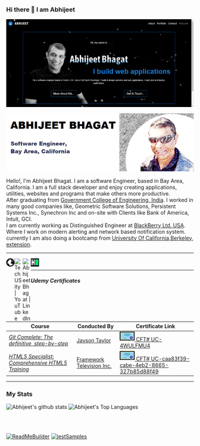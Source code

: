 ### Hi there 👋 I am Abhijeet
<div align="center">
  <a href="https://bhagatabhijeet.github.io/portfolio/index.html" target="_blank">
    <img src="https://raw.githubusercontent.com/bhagatabhijeet/bhagatabhijeet/master/images/portfolio.gif" alt="full browser demo gif"/>
  </a>
</div>

![intro](https://raw.githubusercontent.com/bhagatabhijeet/bhagatabhijeet/master/images/intro.png)


Hello!, I'm Abhijeet Bhagat. I am a software Engineer, based in Bay Area, California. I am a full stack developer and enjoy creating applications, utilities, websites and programs that make others more productive.<br/>
After graduating from [Government College of Engineering, India](http://geca.ac.in/home.aspx). I worked in many good companies like, Geometric Software Solutions, Persistent Systems Inc., Synechron Inc and on-site with Clients like Bank of America, Intuit, GCI.<br/>
I am currently working as Distinguished Engineer at [BlackBerry Ltd. USA](https://www.blackberry.com/us/en). Where I work on modern alerting and network based notification system.
currently I am also doing a bootcamp from [University Of California,Berkeley, extension](https://extension.berkeley.edu/).<br/>

---

[<img align="left" alt="Abhijeet's Portfolio" width="22px" src="https://raw.githubusercontent.com/iconic/open-iconic/master/svg/globe.svg" />](https://bhagatabhijeet.github.io/portfolio/index.html)
[<img align="left" alt="TechUSity | YouTube" width="22px" src="https://cdn.jsdelivr.net/npm/simple-icons@v3/icons/youtube.svg" />](https://www.youtube.com/channel/UCuxFmC9ukxD82Wcw05K6jSg)
[<img align="left" alt="Abhijeet Bhagat | LinkedIn" width="22px" src="https://cdn.jsdelivr.net/npm/simple-icons@v3/icons/linkedin.svg" />](https://www.linkedin.com/in/abhijeetbhagat/)
[<img align="left" alt="Abhijeet Bhagat | Hackerrank" width="22px" height="22px" src="https://github.com/bhagatabhijeet/bhagatabhijeet/raw/master/images/hackerrank.png" />](https://www.hackerrank.com/bhagat_abhijeet/)

<br/>

---

##### Udemy Certificates

|Course|Conducted By|Certificate Link|
| --- | --- | --- |
|*[Git Complete: The definitive, step-by-step](https://www.udemy.com/course/git-complete/)*|[Jayson Taylor](https://www.udemy.com/user/jasontaylor22/)|<a href="https://www.udemy.com/certificate/UC-4WULFMU4/" target="_blank"><img src="https://github.com/bhagatabhijeet/bhagatabhijeet/raw/master/images/cft.png"></img> CFT# UC-4WULFMU4</a>|
|*[HTML5 Specialist: Comprehensive HTML5 Training](https://www.udemy.com/course/html5-specialist//)*|[Framework Television Inc.](https://www.udemy.com/course/html5-specialist/#instructor-1/)|<a href="https://www.udemy.com/certificate/UC-caa83f39-cabe-4eb2-8665-327b85d88f49" target="_blank"><img src="https://github.com/bhagatabhijeet/bhagatabhijeet/raw/master/images/cft.png"></img> CFT# UC-caa83f39-cabe-4eb2-8665-327b85d88f49</a>|

---

### My Stats

![Abhijeet's github stats](https://github-readme-stats.vercel.app/api?username=bhagatabhijeet&show_icons=true&icon_color=32365b&bg_color=90,ffffff,ffffff,ffffff,ffffff,ffffff,0e81e0)
![Abhijeet's Top Languages](https://github-readme-stats.vercel.app/api/top-langs/?username=bhagatabhijeet&bg_color=90,ffffff,ffffff,ffffff,ffffff,ffffff,0e81e0)

<br />



<br />

[![ReadMeBuilder](https://github-readme-stats.vercel.app/api/pin/?username=bhagatabhijeet&repo=readmebuilder)](https://github.com/bhagatabhijeet/readmebuilder)
[![jestSamples](https://github-readme-stats.vercel.app/api/pin/?username=bhagatabhijeet&repo=jestSamples)](https://github.com/bhagatabhijeet/jestSamples)

<!--
**bhagatabhijeet/bhagatabhijeet** is a ✨ _special_ ✨ repository because its `README.md` (this file) appears on your GitHub profile.

Here are some ideas to get you started:
- 🔭 I’m currently working on ...
- 🌱 I’m currently learning ...
- 👯 I’m looking to collaborate on ...
- 🤔 I’m looking for help with ...
- 💬 Ask me about ...
- 📫 How to reach me: ...
- 😄 Pronouns: ...
- ⚡ Fun fact: ...
-->
